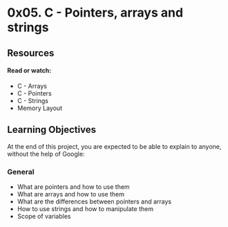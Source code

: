 # 0x05. C - Pointers, arrays and strings

## Resources
#### Read or watch:

* C - Arrays
* C - Pointers
* C - Strings
* Memory Layout
## Learning Objectives
At the end of this project, you are expected to be able to explain to anyone, without the help of Google:

### General
* What are pointers and how to use them
* What are arrays and how to use them
* What are the differences between pointers and arrays
* How to use strings and how to manipulate them
* Scope of variables
